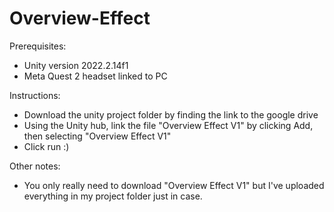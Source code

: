 # Overview-Effect

Prerequisites:
- Unity version 2022.2.14f1
- Meta Quest 2 headset linked to PC

Instructions:
- Download the unity project folder by finding the link to the google drive
- Using the Unity hub, link the file "Overview Effect V1" by clicking Add, then selecting "Overview Effect V1"
- Click run :)

Other notes:
- You only really need to download "Overview Effect V1" but I've uploaded everything in my project folder just in case.
